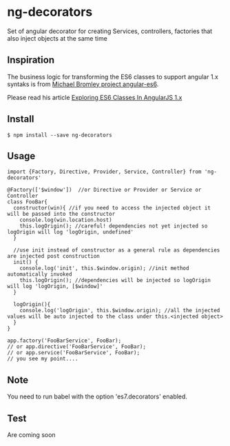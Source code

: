 # ng-decorators
Set of angular decorator for creating Services, controllers, factories that also inject objects at the same time

## Inspiration
The business logic for transforming the ES6 classes to support angular 1.x syntaks is from [Michael Bromley project angular-es6](https://github.com/michaelbromley/angular-es6).

Please read his article [Exploring ES6 Classes In AngularJS 1.x](http://www.michaelbromley.co.uk/blog/350/exploring-es6-classes-in-angularjs-1-x)
## Install
    $ npm install --save ng-decorators

## Usage
    import {Factory, Directive, Provider, Service, Controller} from 'ng-decorators'

    @Factory(['$window'])  //or Directive or Provider or Service or Controller
    class FooBar{
      constructor(win){ //if you need to access the injected object it will be passed into the constructor
        console.log(win.location.host)
        this.logOrigin(); //careful! dependencies not yet injected so logOrigin will log 'logOrigin, undefined'
      }

      //use init instead of constructor as a general rule as dependencies are injected post construction
      init() {
        console.log('init', this.$window.origin); //init method automatically invoked
        this.logOrigin(); //dependencies will be injected so logOrigin will log 'logOrigin, [$window]'
      }

      logOrigin(){
        console.log('logOrigin', this.$window.origin); //all the injected values will be auto injected to the class under this.<injected object>
      }
    }

    app.factory('FooBarService', FooBar);
    // or app.directive('FooBarService', FooBar);
    // or app.service('FooBarService', FooBar);
    // you see my point....


## Note
You need to run babel with the option 'es7.decorators' enabled.

## Test
Are coming soon
